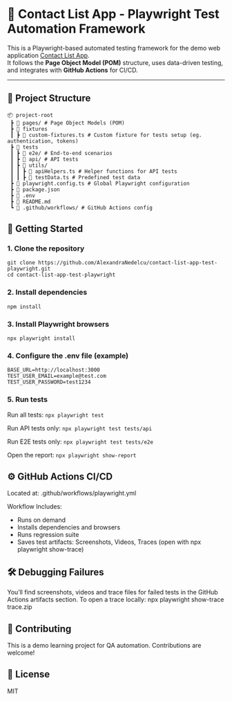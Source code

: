 # 🧪 Contact List App - Playwright Test Automation Framework

This is a Playwright-based automated testing framework for the demo web application [Contact List App](https://thinking-tester-contact-list.herokuapp.com/).  
It follows the **Page Object Model (POM)** structure, uses data-driven testing, and integrates with **GitHub Actions** for CI/CD.

---

## 📁 Project Structure

```plaintext
📦 project-root
 ┣ 📂 pages/ # Page Object Models (POM)
 ┣ 📂 fixtures
 ┃ ┣ 📄 custom-fixtures.ts # Custom fixture for tests setup (eg. authentication, tokens)
 ┣ 📂 tests
 ┃ ┣ 📄 e2e/ # End-to-end scenarios
 ┃ ┣ 📄 api/ # API tests
 ┃ ┣ 📄 utils/
 ┃ ┃ ┣ 📄 apiHelpers.ts # Helper functions for API tests
 ┃ ┃ ┣ 📄 testData.ts # Predefined test data
 ┣ 📄 playwright.config.ts # Global Playwright configuration
 ┣ 📄 package.json
 ┣ 📄 .env
 ┣ 📄 README.md
 ┗ 📄 .github/workflows/ # GitHub Actions config
```

## 🚀 Getting Started

### 1. Clone the repository
```git clone https://github.com/AlexandraNedelcu/contact-list-app-test-playwright.git``` </br>
```cd contact-list-app-test-playwright```

### 2. Install dependencies </br>
```npm install```

### 3. Install Playwright browsers </br>
```npx playwright install```

### 4. Configure the .env file (example) </br>
```
BASE_URL=http://localhost:3000
TEST_USER_EMAIL=example@test.com
TEST_USER_PASSWORD=test1234
```

### 5. Run tests
Run all tests:
```npx playwright test```

Run API tests only:
```npx playwright test tests/api```

Run E2E tests only:
```npx playwright test tests/e2e```

Open the report:
```npx playwright show-report```

## ⚙️ GitHub Actions CI/CD
Located at: .github/workflows/playwright.yml

Workflow Includes:
- Runs on demand
- Installs dependencies and browsers
- Runs regression suite
- Saves test artifacts: Screenshots, Videos, Traces (open with npx playwright show-trace)

## 🛠 Debugging Failures
You’ll find screenshots, videos and trace files for failed tests in the GitHub Actions artifacts section. To open a trace locally:
npx playwright show-trace trace.zip

## 🤝 Contributing
This is a demo learning project for QA automation. Contributions are welcome!

## 📜 License
MIT
